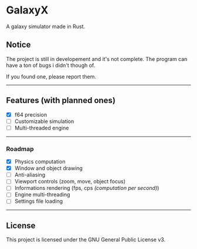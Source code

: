 # GalaxyX
A galaxy simulator made in Rust.

## Notice
The project is still in developement and it's not complete. The program can have a ton of bugs i didn't though of.

If you found one, please report them.

___

## Features (with planned ones)
- [x] f64 precision
- [ ] Customizable simulation
- [ ] Multi-threaded engine

___

### Roadmap
- [x] Physics computation
- [x] Window and object drawing
- [ ] Anti-aliasing
- [ ] Viewport controls (zoom, move, object focus)
- [ ] Informations rendering (fps, cps _(computation per second)_)
- [ ] Engine multi-threading
- [ ] Settings file loading

___

## License
This project is licensed under the GNU General Public License v3.
